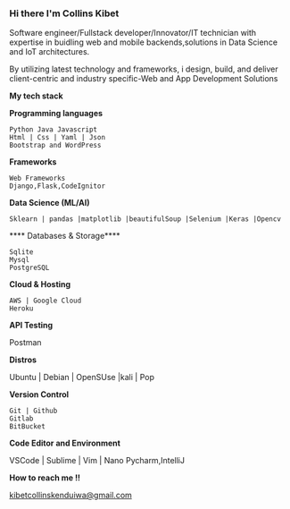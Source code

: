 ### Hi there I'm Collins Kibet

Software engineer/Fullstack developer/Innovator/IT technician with expertise in buidling web and mobile backends,solutions in Data Science and IoT architectures.

By utilizing latest technology and frameworks, i design, build, and deliver client-centric and industry specific-Web and App Development Solutions


**My tech stack**

**Programming languages**

    Python Java Javascript
    Html | Css | Yaml | Json
    Bootstrap and WordPress
    
**Frameworks**

    Web Frameworks
    Django,Flask,CodeIgnitor
    
**Data Science (ML/AI)**

    Sklearn | pandas |matplotlib |beautifulSoup |Selenium |Keras |Opencv
    
**** Databases & Storage****

    Sqlite
    Mysql 
    PostgreSQL

**Cloud & Hosting**

    AWS | Google Cloud
    Heroku
    
**API Testing**

   Postman
   
**Distros**

  Ubuntu | Debian | OpenSUse |kali | Pop
  
**Version Control**

    Git | Github
    Gitlab
    BitBucket

**Code Editor and Environment**

VSCode | Sublime | Vim | Nano
Pycharm,IntelliJ


**How to reach me !!**

kibetcollinskenduiwa@gmail.com 

<!--
**collinskibetkenduiwa/collinskibetkenduiwa** is a ✨ _special_ ✨ repository because its `README.md` (this file) appears on your GitHub profile.

Here are some ideas to get you started:

- 🔭 I’m currently working on ...
- 🌱 I’m currently learning ...
- 👯 I’m looking to collaborate on ...
- 🤔 I’m looking for help with ...
- 💬 Ask me about ...
- 📫 How to reach me: ...
- 😄 Pronouns: ...
- ⚡ Fun fact: ...
-->
